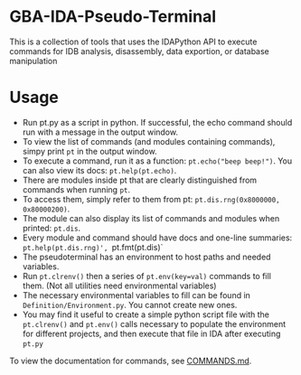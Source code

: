# GBA-IDA-Pseudo-Terminal
This is a collection of tools that uses the IDAPython API to execute commands for IDB analysis, disassembly, data exportion, or database manipulation

# Usage
- Run pt.py as a script in python. If successful, the echo command should run with a message in the output window.
- To view the list of commands (and modules containing commands), simpy print `pt` in the output window.
- To execute a command, run it as a function: `pt.echo("beep beep!")`. You can also view its docs: `pt.help(pt.echo)`.
- There are modules inside pt that are clearly distinguished from commands when running `pt`.
- To access them, simply refer to them from pt: `pt.dis.rng(0x8000000, 0x80000200)`. 
- The module can also display its list of commands and modules when printed: `pt.dis`.
- Every module and command should have docs and one-line summaries: `pt.help(pt.dis.rng)', `pt.fmt(pt.dis)`
- The pseudoterminal has an environment to host paths and needed variables.
- Run `pt.clrenv()` then a series of `pt.env(key=val)` commands to fill them. (Not all utilities need environmental variables)
- The necessary environmental variables to fill can be found in `Definition/Environment.py`. You cannot create new ones.
- You may find it useful to create a simple python script file with the `pt.clrenv()` and `pt.env()` calls necessary to populate the environment for different projects, and then execute that file in IDA after executing `pt.py`

To view the documentation for commands, see [COMMANDS.md](COMMANDS.md).
